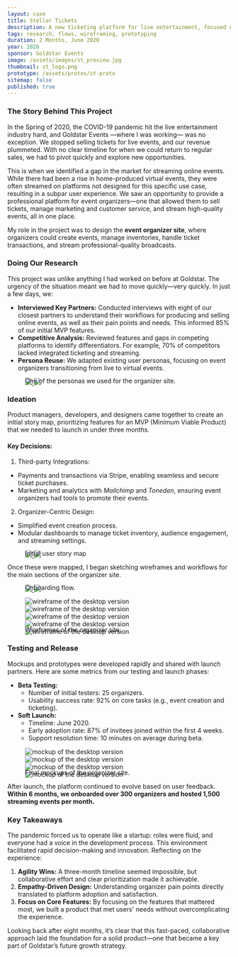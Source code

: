 ```yaml
---
layout: case
title: Stellar Tickets
description: A new ticketing platform for live entertainment, focused on online events.
tags: research, flows, wireframing, prototyping
duration: 2 Months, June 2020
year: 2020
sponsor: Goldstar Events
image: /assets/images/st_preview.jpg
thumbnail: st_logo.png
prototype: /assets/protos/st-proto
sitemap: false
published: true
---
```


### The Story Behind This Project

In the Spring of 2020, the COVID-19 pandemic hit the live entertainment industry hard, and Goldstar Events —where I was working— was no exception. We stopped selling tickets for live events, and our revenue plummeted. With no clear timeline for when we could return to regular sales, we had to pivot quickly and explore new opportunities.

This is when we identified a gap in the market for streaming online events. While there had been a rise in home-produced virtual events, they were often streamed on platforms not designed for this specific use case, resulting in a subpar user experience. We saw an opportunity to provide a professional platform for event organizers—one that allowed them to sell tickets, manage marketing and customer service, and stream high-quality events, all in one place.

My role in the project was to design the **event organizer site**, where organizers could create events, manage inventories, handle ticket transactions, and stream professional-quality broadcasts.

### Doing Our Research

This project was unlike anything I had worked on before at Goldstar. The urgency of the situation meant we had to move quickly—very quickly. In just a few days, we:

- **Interviewed Key Partners:** Conducted interviews with eight of our closest partners to understand their workflows for producing and selling online events, as well as their pain points and needs. This informed 85% of our initial MVP features.
- **Competitive Analysis:** Reviewed features and gaps in competing platforms to identify differentiators. For example, 70% of competitors lacked integrated ticketing and streaming.
- **Persona Reuse:** We adapted existing user personas, focusing on event organizers transitioning from live to virtual events.

<figure>
<!-- thumbnail image wrapped in a link -->
<a href="#img0">
  <img src="/assets/images/stellar_persona_small.jpg" class="thumbnail">
</a>

<!-- lightbox container hidden with CSS -->
<a href="#_" class="lightbox" id="img0">
  <img src="/assets/images/stellar_persona.jpg">
</a>
<figcaption style="margin-top:-1.5em;">One of the personas we used for the organizer site.</figcaption>
</figure>

### Ideation

Product managers, developers, and designers came together to create an initial story map, prioritizing features for an MVP (Minimum Viable Product) that we needed to launch in under three months.

#### Key Decisions:

1. Third-party Integrations:
- Payments and transactions via Stripe, enabling seamless and secure ticket purchases.
- Marketing and analytics with *Mailchimp* and *Toneden*, ensuring event organizers had tools to promote their events.
2. Organizer-Centric Design:
- Simplified event creation process.
- Modular dashboards to manage ticket inventory, audience engagement, and streaming settings.

<figure>
<!-- thumbnail image wrapped in a link -->
<a href="#img1">
  <img src="/assets/images/stellar-storymap_small.jpg" class="thumbnail">
</a>

<!-- lightbox container hidden with CSS -->
<a href="#_" class="lightbox" id="img1">
  <img src="/assets/images/stellar-storymap.jpg">
</a>
<figcaption style="margin-top:-1.5em;">Initial user story map</figcaption>
</figure>

Once these were mapped, I began sketching wireframes and workflows for the main sections of the organizer site.

<figure>
  <!-- thumbnail image wrapped in a link -->
  <a href="#img11">
    <img src="/assets/images/st-onboarding_flow_small.jpg" class="thumbnail">
  </a>
  <!-- lightbox container hidden with CSS -->
  <a href="#_" class="lightbox" id="img11">
    <img src="/assets/images/st-onboarding_flow.jpg">
  </a>
  <figcaption style="margin-top:-1.5em;">Onboarding flow.</figcaption>
</figure>

<figure>
  <div class="carousel" data-flickity='{ "imagesLoaded": true, "percentPosition": false }'>
    <img src="/assets/images/st-wire1.jpg" alt="wireframe of the desktop version">
    <img src="/assets/images/st-wire2.jpg" alt="wireframe of the desktop version">
    <img src="/assets/images/st-wire3.jpg" alt="wireframe of the desktop version">
    <img src="/assets/images/st-wire4.jpg" alt="wireframe of the desktop version">
    <img src="/assets/images/st-wire5.jpg" alt="wireframe of the desktop version">
  </div>
  <figcaption style="margin-top:-1.5em;">Wireframes of the organizer site.</figcaption>
</figure>

### Testing and Release

Mockups and prototypes were developed rapidly and shared with launch partners. Here are some metrics from our testing and launch phases:

- **Beta Testing:**
  - Number of initial testers: 25 organizers.
  - Usability success rate: 92% on core tasks (e.g., event creation and ticketing).
- **Soft Launch:**
  - Timeline: June 2020.
  - Early adoption rate: 87% of invitees joined within the first 4 weeks.
  - Support resolution time: 10 minutes on average during beta.

<figure>
  <div class="carousel" data-flickity='{ "imagesLoaded": true, "percentPosition": false }'>
    <img src="/assets/images/st-mock1.jpg" alt="mockup of the desktop version">
    <img src="/assets/images/st-mock2.jpg" alt="mockup of the desktop version">
    <img src="/assets/images/st-mock3.jpg" alt="mockup of the desktop version">
    <img src="/assets/images/st-mock5.jpg" alt="mockup of the desktop version">
  </div>
  <figcaption style="margin-top:-1.5em;">Final mockups of the organizer site.</figcaption>
</figure>

After launch, the platform continued to evolve based on user feedback. **Within 6 months, we onboarded over 300 organizers and hosted 1,500 streaming events per month.**

### Key Takeaways

The pandemic forced us to operate like a startup: roles were fluid, and everyone had a voice in the development process. This environment facilitated rapid decision-making and innovation. Reflecting on the experience:

1. **Agility Wins:** A three-month timeline seemed impossible, but collaborative effort and clear prioritization made it achievable.
2. **Empathy-Driven Design:** Understanding organizer pain points directly translated to platform adoption and satisfaction.
3. **Focus on Core Features:** By focusing on the features that mattered most, we built a product that met users' needs without overcomplicating the experience.

Looking back after eight months, it’s clear that this fast-paced, collaborative approach laid the foundation for a solid product—one that became a key part of Goldstar’s future growth strategy.

<script src="/assets/js/flickity.js"></script>
